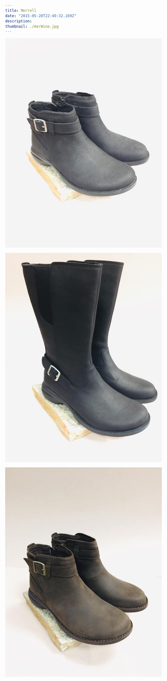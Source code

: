 ```yaml
---
title: Merrell
date: "2015-05-28T22:40:32.169Z"
description:
thumbnail: ./merWine.jpg
---
```


![merrell](./merShGra.jpg)

![merrell](./merBlk.jpg)

![merrell](./merShBrn.jpg)
